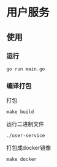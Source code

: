# 用户服务

## 使用

### 运行

```bash
go run main.go
```

### 编译打包

打包

```
make build
```

运行二进制文件

```
./user-service
```

打包成docker镜像

```
make docker
```